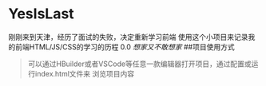 # YesIsLast
刚刚来到天津，经历了面试的失败，决定重新学习前端
使用这个小项目来记录我的前端HTML/JS/CSS的学习的历程
0.0
*想家又不敢想家*
##项目使用方式
> 可以通过HBuilder或者VSCode等任意一款编辑器打开项目，通过配置或运行index.html文件来
> 浏览项目内容